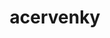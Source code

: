---
title: acervenky
github: https://github.com/acervenky
mode: dark
transition: 1s
score: 92.4
archetype:
- Cool Banner
- Innovative
- Animation
---